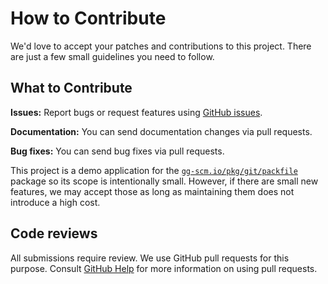 # How to Contribute

We'd love to accept your patches and contributions to this project. There are
just a few small guidelines you need to follow.

## What to Contribute

**Issues:** Report bugs or request features using [GitHub issues][issues].

**Documentation:** You can send documentation changes via pull requests.

**Bug fixes:** You can send bug fixes via pull requests.

This project is a demo application for the [`gg-scm.io/pkg/git/packfile`][]
package so its scope is intentionally small. However, if there are small new
features, we may accept those as long as maintaining them does not introduce a
high cost.

[`gg-scm.io/pkg/git/packfile`]: https://pkg.go.dev/gg-scm.io/pkg/git/packfile
[issues]: https://github.com/gg-scm/packfile-viewer/issues

## Code reviews

All submissions require review. We use GitHub pull requests for this purpose.
Consult [GitHub Help](https://help.github.com/articles/about-pull-requests/) for
more information on using pull requests.
